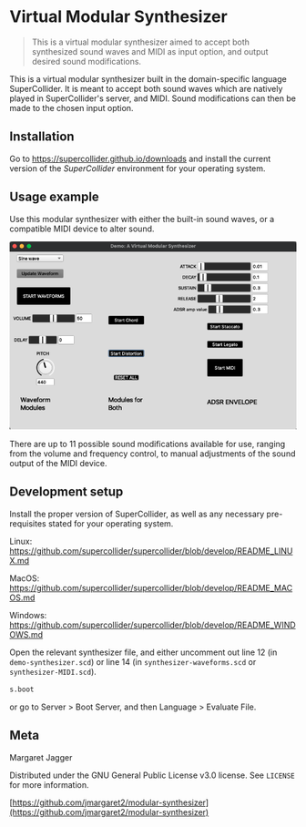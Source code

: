 # Virtual Modular Synthesizer

> This is a virtual modular synthesizer aimed to accept both synthesized sound waves and MIDI as input option, and output desired sound modifications.

This is a virtual modular synthesizer built in the domain-specific language SuperCollider. It is meant to accept both sound waves which are natively played in SuperCollider's server, and MIDI. Sound modifications can then be made to the chosen input option.

## Installation

Go to <https://supercollider.github.io/downloads> and install the current version of the *SuperCollider* environment for your operating system.


## Usage example

Use this modular synthesizer with either the built-in sound waves, or a compatible MIDI device to alter sound.

![](GUI.png)

There are up to 11 possible sound modifications available for use, ranging from the volume and frequency control, to manual adjustments of the sound output of the MIDI device.

## Development setup

Install the proper version of SuperCollider, as well as any necessary pre-requisites stated for your operating system.

Linux: <https://github.com/supercollider/supercollider/blob/develop/README_LINUX.md>

MacOS: <https://github.com/supercollider/supercollider/blob/develop/README_MACOS.md>

Windows: <https://github.com/supercollider/supercollider/blob/develop/README_WINDOWS.md>

Open the relevant synthesizer file, and either uncomment out line 12 (in ``demo-synthesizer.scd``) or line 14 (in ``synthesizer-waveforms.scd`` or ``synthesizer-MIDI.scd``).

```sh
s.boot
```
or go to Server > Boot Server, and then Language > Evaluate File.

## Meta

Margaret Jagger

Distributed under the GNU General Public License v3.0 license. See ``LICENSE`` for more information.

[https://github.com/jmargaret2/modular-synthesizer](https://github.com/jmargaret2/modular-synthesizer)